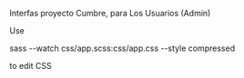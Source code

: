 Interfas proyecto Cumbre, para Los Usuarios (Admin)


Use 

sass --watch css/app.scss:css/app.css --style compressed


to edit CSS
